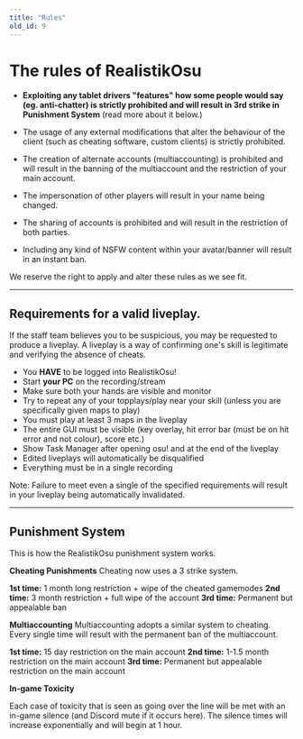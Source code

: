 ```yaml
---
title: "Rules"
old_id: 9
---
```


# The rules of RealistikOsu

- **Exploiting any tablet drivers "features" how some people would say (eg. anti-chatter) is strictly prohibited and will result in 3rd strike in Punishment System** (read more about it below.)

- The usage of any external modifications that alter the behaviour of the client (such as cheating software, custom clients) is strictly prohibited.

- The creation of alternate accounts (multiaccounting) is prohibited and will result in the banning of the multiaccount and the restriction of your main account.

- The impersonation of other players will result in your name being changed.

- The sharing of accounts is prohibited and will result in the restriction of both parties.

- Including any kind of NSFW content within your avatar/banner will result in an instant ban.

We reserve the right to apply and alter these rules as we see fit.

----------------------------------------------------

## Requirements for a valid liveplay.
If the staff team believes you to be suspicious, you may be requested to produce a liveplay. A liveplay is a way of confirming one's skill is legitimate and verifying the absence of cheats. 

- You **HAVE** to be logged into RealistikOsu! 
- Start **your PC** on the recording/stream
- Make sure both your hands are visible and monitor
- Try to repeat any of your topplays/play near your skill (unless you are specifically given maps to play)
- You must play at least 3 maps in the liveplay
- The entire GUI must be visible (key overlay, hit error bar (must be on hit error and not colour), score etc.)
- Show Task Manager after opening osu! and at the end of the liveplay
- Edited liveplays will automatically be disqualified
- Everything must be in a single recording

Note: Failure to meet even a single of the specified requirements will result in your liveplay being automatically invalidated.

----------------------------------------------------

## Punishment System
This is how the RealistikOsu punishment system works.

**Cheating Punishments**
Cheating now uses a 3 strike system.

**1st time:** 1 month long restriction + wipe of the cheated gamemodes
**2nd time:** 3 month restriction + full wipe of the account
**3rd time:** Permanent but appealable ban

**Multiaccounting**
Multiaccounting adopts a similar system to cheating. Every single time will result with the permanent ban of the multiaccount.

**1st time:** 15 day restriction on the main account
**2nd time:** 1-1.5 month restriction on the main account
**3rd time:** Permanent but appealable restriction on the main account

**In-game Toxicity**

Each case of toxicity that is seen as going  over the line will be met with an in-game silence (and Discord mute if it occurs here). The silence times will increase exponentially and will begin at 1 hour.